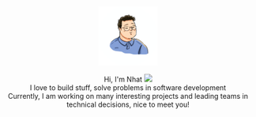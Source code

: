 <p align="center">
<img src="https://github.com/nhatnguyendev/nhatnguyendev/blob/master/IMG_2350%20copy.png" alt="alt text" width="120" height="120">
</p>

<p align="center">
Hi, I'm Nhat <img src="https://media.giphy.com/media/VgCDAzcKvsR6OM0uWg/giphy.gif" width="50">  <br> I love to build stuff, solve problems in software development <br> Currently, I am working on many interesting projects and leading teams in technical decisions, nice to meet you! 
</p>
